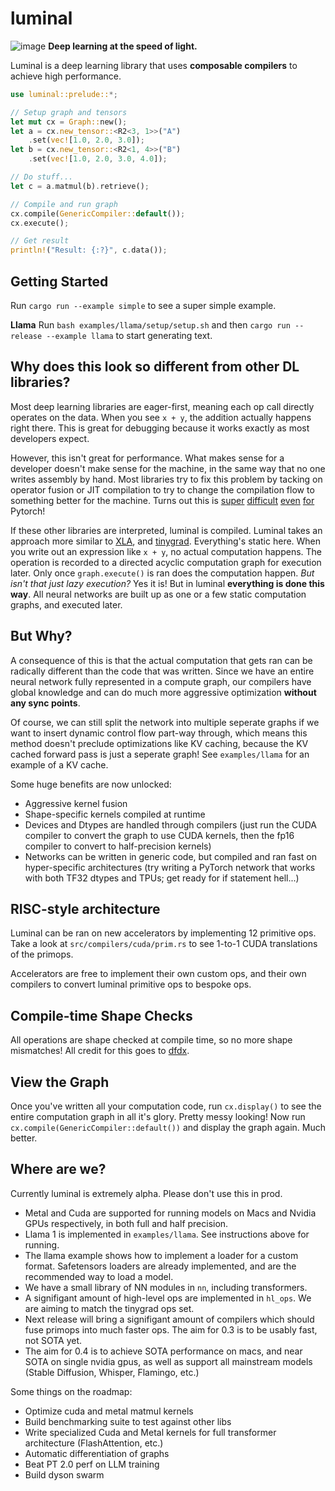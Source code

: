 # luminal
![image](https://raw.githubusercontent.com/jafioti/luminal/main/resources/dag.jpeg)
**Deep learning at the speed of light.**

Luminal is a deep learning library that uses **composable compilers** to achieve high performance.

```rust
use luminal::prelude::*;

// Setup graph and tensors
let mut cx = Graph::new();
let a = cx.new_tensor::<R2<3, 1>>("A")
    .set(vec![1.0, 2.0, 3.0]);
let b = cx.new_tensor::<R2<1, 4>>("B")
    .set(vec![1.0, 2.0, 3.0, 4.0]);

// Do stuff...
let c = a.matmul(b).retrieve();

// Compile and run graph
cx.compile(GenericCompiler::default());
cx.execute();

// Get result
println!("Result: {:?}", c.data());
```

## Getting Started
Run `cargo run --example simple` to see a super simple example. 

**Llama**
Run `bash examples/llama/setup/setup.sh` and then `cargo run --release --example llama` to start generating text. 

## Why does this look so different from other DL libraries?
Most deep learning libraries are eager-first, meaning each op call directly operates on the data. When you see `x + y`, the addition actually happens right there. This is great for debugging because it works exactly as most developers expect. 

However, this isn't great for performance. What makes sense for a developer doesn't make sense for the machine, in the same way that no one writes assembly by hand. Most libraries try to fix this problem by tacking on operator fusion or JIT compilation to try to change the compilation flow to something better for the machine. Turns out this is [super](https://pytorch.org/docs/stable/dynamo/index.html) [difficult](https://pytorch.org/tutorials/intermediate/torch_compile_tutorial.html) [even](https://pytorch.org/docs/stable/jit.html) [for](https://pytorch.org/docs/stable/fx.html#torch.fx.symbolic_trace) Pytorch!

If these other libraries are interpreted, luminal is compiled. Luminal takes an approach more similar to [XLA](https://www.tensorflow.org/xla), and [tinygrad](https://github.com/tinygrad/tinygrad). Everything's static here. When you write out an expression like `x + y`, no actual computation happens. The operation is recorded to a directed acyclic computation graph for execution later. Only once `graph.execute()` is ran does the computation happen. *But isn't that just lazy execution?* Yes it is! But in luminal **everything is done this way**. All neural networks are built up as one or a few static computation graphs, and executed later. 

## But Why?
A consequence of this is that the actual computation that gets ran can be radically different than the code that was written. Since we have an entire neural network fully represented in a compute graph, our compilers have global knowledge and can do much more aggressive optimization **without any sync points**.

Of course, we can still split the network into multiple seperate graphs if we want to insert dynamic control flow part-way through, which means this method doesn't preclude optimizations like KV caching, because the KV cached forward pass is just a seperate graph! See `examples/llama` for an example of a KV cache.

Some huge benefits are now unlocked:
- Aggressive kernel fusion
- Shape-specific kernels compiled at runtime
- Devices and Dtypes are handled through compilers (just run the CUDA compiler to convert the graph to use CUDA kernels, then the fp16 compiler to convert to half-precision kernels)
- Networks can be written in generic code, but compiled and ran fast on hyper-specific architectures (try writing a PyTorch network that works with both TF32 dtypes and TPUs; get ready for if statement hell...)

## RISC-style architecture
Luminal can be ran on new accelerators by implementing 12 primitive ops. Take a look at `src/compilers/cuda/prim.rs` to see 1-to-1 CUDA translations of the primops.

Accelerators are free to implement their own custom ops, and their own compilers to convert luminal primitive ops to bespoke ops.

## Compile-time Shape Checks
All operations are shape checked at compile time, so no more shape mismatches! All credit for this goes to [dfdx](https://github.com/coreylowman/dfdx).

## View the Graph
Once you've written all your computation code, run `cx.display()` to see the entire computation graph in all it's glory. Pretty messy looking! Now run `cx.compile(GenericCompiler::default())` and display the graph again. Much better.

## Where are we?
Currently luminal is extremely alpha. Please don't use this in prod.

- Metal and Cuda are supported for running models on Macs and Nvidia GPUs respectively, in both full and half precision.
- Llama 1 is implemented in `examples/llama`. See instructions above for running.
- The llama example shows how to implement a loader for a custom format. Safetensors loaders are already implemented, and are the recommended way to load a model.
- We have a small library of NN modules in `nn`, including transformers.
- A signifigant amount of high-level ops are implemented in `hl_ops`. We are aiming to match the tinygrad ops set.
- Next release will bring a signifigant amount of compilers which should fuse primops into much faster ops. The aim for 0.3 is to be usably fast, not SOTA yet.
- The aim for 0.4 is to achieve SOTA performance on macs, and near SOTA on single nvidia gpus, as well as support all mainstream models (Stable Diffusion, Whisper, Flamingo, etc.)

Some things on the roadmap:
- Optimize cuda and metal matmul kernels
- Build benchmarking suite to test against other libs
- Write specialized Cuda and Metal kernels for full transformer architecture (FlashAttention, etc.)
- Automatic differentiation of graphs
- Beat PT 2.0 perf on LLM training
- Build dyson swarm
